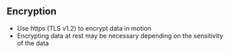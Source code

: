 ## Encryption

- Use https (TLS v1.2) to encrypt data in motion
- Encrypting data at rest may be necessary depending on the sensitivity of the data
